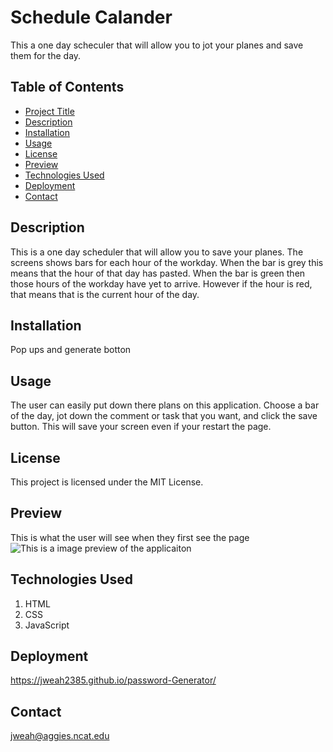 
# Schedule Calander

This a one day scheculer that will allow you to jot your planes and save them for the day. 

## Table of Contents

- [Project Title](#project-title)
- [Description](#description)
- [Installation](#installation)
- [Usage](#usage)
- [License](#license)
- [Preview](#preview)
- [Technologies Used](#technologies-used)
- [Deployment](#deployment)
- [Contact](#contact)

## Description

This is a one day scheduler that will allow you to save your planes. The screens shows bars for each hour of the workday. When the bar is grey this means that the hour of that day has pasted. When the bar is green then those hours of the workday have yet to arrive. However if the hour is red, that means that is the current hour of the day. 

## Installation

Pop ups and generate botton

## Usage

The user can easily put down there plans on this application. Choose a bar of the day, jot down the comment or task that you want, and click the save button. This will save your screen even if your restart the page.


## License

This project is licensed under the MIT License.

## Preview

This is what the user will see when they first see the page
![This is a image preview of the applicaiton](<img width="500" alt="Screenshot 2023-11-13 at 2 50 31 PM" src="https://github.com/jweah2385/schedule-calender2/assets/134350647/61c66613-b9b9-4f4a-86ab-f4176a89b2a3">)


## Technologies Used

1. HTML
2. CSS
3. JavaScript

## Deployment

https://jweah2385.github.io/password-Generator/

## Contact

jweah@aggies.ncat.edu
